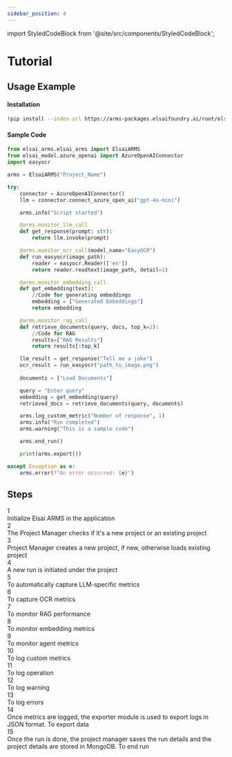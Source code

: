 ```yaml
---
sidebar_position: 4
---
```


import StyledCodeBlock from '@site/src/components/StyledCodeBlock';

# Tutorial

## Usage Example
#### Installation
```bash
!pip install --index-url https://arms-packages.elsaifoundry.ai/root/elsai-arms-sass/ elsai-arms==1.0.0
```

#### Sample Code
```python
from elsai_arms.elsai_arms import ElsaiARMS
from elsai_model.azure_openai import AzureOpenAIConnector
import easyocr

arms = ElsaiARMS("Project_Name")

try:
    connector = AzureOpenAIConnector()
    llm = connector.connect_azure_open_ai("gpt-4o-mini")

    arms.info("Script started")

    @arms.monitor_llm_call
    def get_response(prompt: str):
        return llm.invoke(prompt)

    @arms.monitor_ocr_call(model_name="EasyOCR")
    def run_easyocr(image_path):
        reader = easyocr.Reader(['en'])
        return reader.readtext(image_path, detail=1)  

    @arms.monitor_embedding_call
    def get_embedding(text):
        //Code for generating embeddings
        embedding = ["Generated Embeddings"]
        return embedding

    @arms.monitor_rag_call
    def retrieve_documents(query, docs, top_k=2):
        //Code for RAG
        results=["RAG Results"]
        return results[:top_k]

    llm_result = get_response("Tell me a joke")
    ocr_result = run_easyocr("path_to_image.png")
    
    documents = ["Load Documents"]

    query = "Enter query"
    embedding = get_embedding(query)
    retrieved_docs = retrieve_documents(query, documents)

    arms.log_custom_metric("Number of response", 1)
    arms.info("Run completed")
    arms.warning("This is a sample code")

    arms.end_run()

    print(arms.export())

except Exception as e:
    arms.error(f"An error occurred: {e}")
```
## Steps

<div className="tutorial-steps">
  <div className="step-item">
    <div className="step-number">1</div>
    <div className="step-content">
      <div className="step-title">Initialize Elsai ARMS in the application</div>
      <StyledCodeBlock code="arms = ElsaiARMS('Project_Name')" />
    </div>
  </div>

  <div className="step-item">
    <div className="step-number">2</div>
    <div className="step-content">
      <div className="step-title">The Project Manager checks if it's a new project or an existing project</div>
    </div>
  </div>

  <div className="step-item">
    <div className="step-number">3</div>
    <div className="step-content">
      <div className="step-title">Project Manager creates a new project, if new, otherwise loads existing project</div>
    </div>
  </div>

  <div className="step-item">
    <div className="step-number">4</div>
    <div className="step-content">
      <div className="step-title">A new run is initiated under the project</div>
    </div>
  </div>

  <div className="step-item">
    <div className="step-number">5</div>
    <div className="step-content">
      <div className="step-title">To automatically capture LLM-specific metrics</div>
      <StyledCodeBlock code="arms.monitor_llm_call()" />
    </div>
  </div>

  <div className="step-item">
    <div className="step-number">6</div>
    <div className="step-content">
      <div className="step-title">To capture OCR metrics</div>
      <StyledCodeBlock code="arms.monitor_ocr_call('OCR_name')" />
    </div>
  </div>

  <div className="step-item">
    <div className="step-number">7</div>
    <div className="step-content">
      <div className="step-title">To monitor RAG performance</div>
      <StyledCodeBlock code="arms.monitor_rag_call()" />
    </div>
  </div>

  <div className="step-item">
    <div className="step-number">8</div>
    <div className="step-content">
      <div className="step-title">To monitor embedding metrics</div>
      <StyledCodeBlock code="arms.monitor_embedding_call()" />
    </div>
  </div>

  <div className="step-item">
    <div className="step-number">9</div>
    <div className="step-content">
      <div className="step-title">To monitor agent metrics</div>
      <StyledCodeBlock code="arms.monitor_agent_call('Agent Name', components=[List of components])" />
    </div>
  </div>

  <div className="step-item">
    <div className="step-number">10</div>
    <div className="step-content">
      <div className="step-title">To log custom metrics</div>
      <StyledCodeBlock code="arms.log_custom_metric('Metric Name', metric_value)" />
    </div>
  </div>

  <div className="step-item">
    <div className="step-number">11</div>
    <div className="step-content">
      <div className="step-title">To log operation</div>
      <StyledCodeBlock code="arms.info('Log Operation')" />
    </div>
  </div>

  <div className="step-item">
    <div className="step-number">12</div>
    <div className="step-content">
      <div className="step-title">To log warning</div>
      <StyledCodeBlock code="arms.warning('Log Warning')" />
    </div>
  </div>

  <div className="step-item">
    <div className="step-number">13</div>
    <div className="step-content">
      <div className="step-title">To log errors</div>
      <StyledCodeBlock code="arms.error('Log Error')" />
    </div>
  </div>

  <div className="step-item">
    <div className="step-number">14</div>
    <div className="step-content">
      <div className="step-title">Once metrics are logged, the exporter module is used to export logs in JSON format. To export data</div>
      <StyledCodeBlock code="arms.export()" />
    </div>
  </div>

  <div className="step-item">
    <div className="step-number">15</div>
    <div className="step-content">
      <div className="step-title">Once the run is done, the project manager saves the run details and the project details are stored in MongoDB. To end run</div>
      <StyledCodeBlock code="arms.end_run()" />
    </div>
  </div>
</div>

<style>{`
  .tutorial-steps {
    display: flex;
    flex-direction: column;
    gap: 1.5rem;
    margin: 2rem 0;
  }

  .step-item {
    display: flex;
    gap: 1.25rem;
    align-items: flex-start;
    padding: 1.5rem;
    background: #ffffff;
    border: 1px solid #e2e8f0;
    border-radius: 12px;
    box-shadow: 0 2px 8px rgba(0, 0, 0, 0.04);
    transition: all 0.3s ease;
  }

  .step-item:hover {
    box-shadow: 0 4px 16px rgba(0, 0, 0, 0.08);
    border-color: #cbd5e0;
    transform: translateY(-1px);
  }

  .step-number {
    display: flex;
    align-items: center;
    justify-content: center;
    width: 2.5rem;
    height: 2.5rem;
    background: linear-gradient(135deg, #2c5282 0%, #1a365d 100%);
    color: white;
    border-radius: 50%;
    font-weight: 600;
    font-size: 1.1rem;
    flex-shrink: 0;
    box-shadow: 0 4px 8px rgba(44, 82, 130, 0.3);
  }

  .step-content {
    flex: 1;
    min-width: 0;
  }

  .step-title {
    color: #2d3748;
    font-weight: 500;
    font-size: 1.05rem;
    line-height: 1.5;
    margin-bottom: 0.75rem;
  }



  /* Dark theme adjustments */
  [data-theme='dark'] .step-item {
    background: #1a202c;
    border-color: #4a5568;
  }

  [data-theme='dark'] .step-item:hover {
    border-color: #718096;
    box-shadow: 0 4px 16px rgba(0, 0, 0, 0.2);
  }

  [data-theme='dark'] .step-title {
    color: #e2e8f0;
  }



  /* Responsive design */
  @media (max-width: 768px) {
    .tutorial-steps {
      gap: 1rem;
      margin: 1.5rem 0;
    }

    .step-item {
      padding: 1.25rem;
      gap: 1rem;
    }

    .step-number {
      width: 2.25rem;
      height: 2.25rem;
      font-size: 1rem;
    }

    .step-title {
      font-size: 1rem;
    }


  }

  @media (max-width: 480px) {
    .step-item {
      flex-direction: column;
      align-items: center;
      text-align: center;
      gap: 1rem;
    }

    .step-number {
      margin-bottom: 0.5rem;
    }
  }
`}</style>

